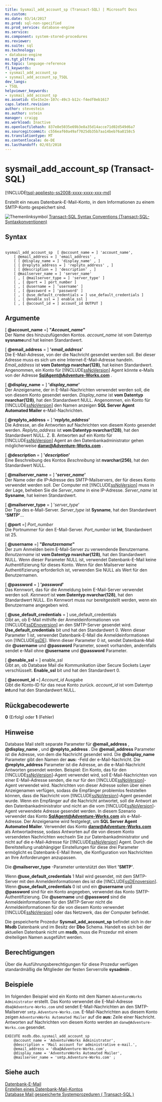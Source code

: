 ```yaml
---
title: Sysmail_add_account_sp (Transact-SQL) | Microsoft Docs
ms.custom: 
ms.date: 03/14/2017
ms.prod: sql-non-specified
ms.prod_service: database-engine
ms.service: 
ms.component: system-stored-procedures
ms.reviewer: 
ms.suite: sql
ms.technology:
- database-engine
ms.tgt_pltfrm: 
ms.topic: language-reference
f1_keywords:
- sysmail_add_account_sp
- sysmail_add_account_sp_TSQL
dev_langs:
- TSQL
helpviewer_keywords:
- sysmail_add_account_sp
ms.assetid: 65e15e2e-107c-49c3-b12c-f4edf0eb1617
caps.latest.revision: 
author: stevestein
ms.author: sstein
manager: craigg
ms.workload: Inactive
ms.openlocfilehash: 837e8e5035e69b3e8a35d14acce71d02d549d6a7
ms.sourcegitcommit: c556eaf60a49af7025db35b7aa14beb76a8158c5
ms.translationtype: MT
ms.contentlocale: de-DE
ms.lasthandoff: 02/03/2018
---
```

# <a name="sysmailaddaccountsp-transact-sql"></a>sysmail_add_account_sp (Transact-SQL)
[!INCLUDE[tsql-appliesto-ss2008-xxxx-xxxx-xxx-md](../../includes/tsql-appliesto-ss2008-xxxx-xxxx-xxx-md.md)]

  Erstellt ein neues Datenbank-E-Mail-Konto, in dem Informationen zu einem SMTP-Konto gespeichert sind.  
  
 ![Themenlinksymbol](../../database-engine/configure-windows/media/topic-link.gif "Topic link icon") [Transact-SQL Syntax Conventions (Transact-SQL-Syntaxkonventionen)](../../t-sql/language-elements/transact-sql-syntax-conventions-transact-sql.md)  
  
## <a name="syntax"></a>Syntax  
  
```  
  
sysmail_add_account_sp  [ @account_name = ] 'account_name',  
    [ @email_address = ] 'email_address' ,  
    [ [ @display_name = ] 'display_name' , ]  
    [ [ @replyto_address = ] 'replyto_address' , ]  
    [ [ @description = ] 'description' , ]  
    [ @mailserver_name = ] 'server_name'   
    [ , [ @mailserver_type = ] 'server_type' ]  
    [ , [ @port = ] port_number ]  
    [ , [ @username = ] 'username' ]  
    [ , [ @password = ] 'password' ]  
    [ , [ @use_default_credentials = ] use_default_credentials ]  
    [ , [ @enable_ssl = ] enable_ssl ]  
    [ , [ @account_id = ] account_id OUTPUT ]  
```  
  
## <a name="arguments"></a>Argumente  
 [  **@account_name**  =] **"***Account_name***"**  
 Der Name des hinzuzufügenden Kontos. *account_name* ist vom Datentyp **sysname**und hat keinen Standardwert.  
  
 [ **@email_address** = ] **'***email_address***'**  
 Die E-Mail-Adresse, von der die Nachricht gesendet werden soll. Bei dieser Adresse muss es sich um eine Internet-E-Mail-Adresse handeln. *Email_address* ist **vom Datentyp nvarchar(128)**, hat keinen Standardwert. Angenommen, ein Konto für [!INCLUDE[ssNoVersion](../../includes/ssnoversion-md.md)] Agent könnte e-Mails von der Adresse  **SqlAgent@Adventure-Works.com** .  
  
 [ **@display_name** = ] **'***display_name***'**  
 Der Anzeigename, der in E-Mail-Nachrichten verwendet werden soll, die von diesem Konto gesendet werden. *Display_name* ist **vom Datentyp nvarchar(128)**, hat den Standardwert NULL. Angenommen, ein Konto für [!INCLUDE[ssNoVersion](../../includes/ssnoversion-md.md)] den Namen anzeigen **SQL Server Agent Automated Mailer** e-Mail-Nachrichten.  
  
 [ **@replyto_address** = ] **'***replyto_address***'**  
 Die Adresse, an die Antworten auf Nachrichten von diesem Konto gesendet werden. *Replyto_address* ist **vom Datentyp nvarchar(128)**, hat den Standardwert NULL. Z. B. Antworten auf ein Konto für [!INCLUDE[ssNoVersion](../../includes/ssnoversion-md.md)] Agent an den Datenbankadministrator gehen möglicherweise  **danw@Adventure-Works.com** .  
  
 [ **@description** = ] **'***description***'**  
 Eine Beschreibung des Kontos *Beschreibung* ist **nvarchar(256)**, hat den Standardwert NULL.  
  
 [ **@mailserver_name** = ] **'***server_name***'**  
 Der Name oder die IP-Adresse des SMTP-Mailservers, der für dieses Konto verwendet werden soll. Der Computer mit [!INCLUDE[ssNoVersion](../../includes/ssnoversion-md.md)] muss in der Lage, beheben Sie die *Server_name* in eine IP-Adresse. *Server_name* ist **Sysname**, hat keinen Standardwert.  
  
 [ **@mailserver_type** = ] '*server_type*'  
 Der Typ des e-Mail-Server. *Server_type* ist **Sysname**, hat den Standardwert **'SMTP'**...  
  
 [  **@port**  =] *Port_number*  
 Die Portnummer für den E-Mail-Server. *Port_number* ist **Int**, Standardwert ist 25.  
  
 [  **@username**  =] **"***Benutzername***"**  
 Der zum Anmelden beim E-Mail-Server zu verwendende Benutzername. *Benutzername* ist **vom Datentyp nvarchar(128)**, hat den Standardwert NULL. Wenn dieser Parameter NULL ist, verwendet Datenbank-E-Mail keine Authentifizierung für dieses Konto. Wenn für den Mailserver keine Authentifizierung erforderlich ist, verwenden Sie NULL als Wert für den Benutzernamen.  
  
 [ **@password** = ] **'***password***'**  
 Das Kennwort, das für die Anmeldung beim E-Mail-Server verwendet werden soll. *Kennwort* ist **vom Datentyp nvarchar(128)**, hat den Standardwert NULL. Ein Kennwort muss nur bereitgestellt werden, wenn ein Benutzername angegeben wird.  
  
 [ **@use_default_credentials** = ] use_default_credentials  
 Gibt an, ob E-Mail mithilfe der Anmeldeinformationen von [!INCLUDE[ssDEnoversion](../../includes/ssdenoversion-md.md)] an den SMTP-Server gesendet wird. **Use_default_credentials** bit und hat den Standardwert 0. Wenn dieser Parameter 1 ist, verwendet Datenbank-E-Mail die Anmeldeinformationen von [!INCLUDE[ssDE](../../includes/ssde-md.md)]. Wenn dieser Parameter 0 ist, sendet Datenbank-Mail die  **@username**  und  **@password**  Parameter, soweit vorhanden, andernfalls sendet e-Mail ohne  **@username** und  **@password**  Parameter.  
  
 [ **@enable_ssl** = ] enable_ssl  
 Gibt an, ob Database Mail die Kommunikation über Secure Sockets Layer verschlüsselt. **Enable_ssl** bit und hat den Standardwert 0.  
  
 [  **@account_id**  =] *Account_id* Ausgabe  
 Gibt die Konto-ID für das neue Konto zurück. *account_id* ist vom Datentyp **int**und hat den Standardwert NULL.  
  
## <a name="return-code-values"></a>Rückgabecodewerte  
 **0** (Erfolg) oder **1** (Fehler)  
  
## <a name="remarks"></a>Hinweise  
 Database Mail stellt separate Parameter für  **@email_address** ,  **@display_name** , und  **@replyto_address** . Die  **@email_address**  Parameter ist die Adresse, von dem die Nachricht gesendet wird. Die  **@display_name**  Parameter gibt den Namen der **aus:** -Feld der e-Mail-Nachricht. Die  **@replyto_address**  Parameter ist die Adresse, an die e-Mail-Nachricht Antworten gesendet werden. Beispiel: Ein Konto, das für den [!INCLUDE[ssNoVersion](../../includes/ssnoversion-md.md)]-Agent verwendet wird, soll E-Mail-Nachrichten von einer E-Mail-Adresse senden, die nur für den [!INCLUDE[ssNoVersion](../../includes/ssnoversion-md.md)]-Agent verwendet wird. Nachrichten von dieser Adresse sollen über einen Anzeigenamen verfügen, sodass die Empfänger problemlos feststellen können, dass die Nachricht vom [!INCLUDE[ssNoVersion](../../includes/ssnoversion-md.md)]-Agent gesendet wurde. Wenn ein Empfänger auf die Nachricht antwortet, soll die Antwort an den Datenbankadministrator und nicht an die vom [!INCLUDE[ssNoVersion](../../includes/ssnoversion-md.md)]-Agent verwendete Adresse gesendet werden. In diesem Szenario verwendet das Konto  **SqlAgent@Adventure-Works.com**  als e-Mail-Adresse. Der Anzeigename wird festgelegt, um **SQL Server Agent Automated Mailer**. Verwendet das Konto  **danw@Adventure-Works.com**  als Antwortadresse, sodass Antworten auf die von diesem Konto versendeten Nachrichten wechseln Sie zur Datenbankadministrator und nicht auf die e-Mail-Adresse für [!INCLUDE[ssNoVersion](../../includes/ssnoversion-md.md)] Agent. Durch die Bereitstellung unabhängiger Einstellungen für diese drei Parameter ermöglicht es Datenbank-E-Mail Ihnen, die Konfiguration von Nachrichten an Ihre Anforderungen anzupassen.  
  
 Die  **@mailserver_type**  -Parameter unterstützt den Wert **'SMTP'**.  
  
 Wenn  **@use_default_credentials**  1 Mail wird gesendet, mit dem SMTP-Server mit den Anmeldeinformationen des ist die [!INCLUDE[ssDEnoversion](../../includes/ssdenoversion-md.md)]. Wenn  **@use_default_credentials**  0 ist und ein  **@username**  und  **@password**  sind für ein Konto angegeben, verwendet das Konto SMTP-Authentifizierung. Die  **@username**  und  **@password**  sind die Anmeldeinformationen für den SMTP-Server nicht die Anmeldeinformationen für die von diesem Konto verwendet [!INCLUDE[ssNoVersion](../../includes/ssnoversion-md.md)] oder das Netzwerk, das der Computer befindet.  
  
 Die gespeicherte Prozedur **Sysmail_add_account_sp** befindet sich in der **Msdb** Datenbank und im Besitz der **Dbo** Schema. Handelt es sich bei der aktuellen Datenbank nicht um **msdb**, muss die Prozedur mit einem dreiteiligen Namen ausgeführt werden.  
  
## <a name="permissions"></a>Berechtigungen  
 Über die Ausführungsberechtigungen für diese Prozedur verfügen standardmäßig die Mitglieder der festen Serverrolle **sysadmin** .  
  
## <a name="examples"></a>Beispiele  
 Im folgenden Beispiel wird ein Konto mit dem Namen `AdventureWorks Administrator` erstellt. Das Konto verwendet die E-Mail-Adresse `dba@Adventure-Works.com` und sendet E-Mail-Nachrichten an den SMTP-Mailserver `smtp.Adventure-Works.com`. E-Mail-Nachrichten aus diesem Konto zeigen `AdventureWorks Automated Mailer` auf die **aus:** Zeile einer Nachricht. Antworten auf Nachrichten von diesem Konto werden an `danw@Adventure-Works.com` gesendet.  
  
```  
EXECUTE msdb.dbo.sysmail_add_account_sp  
    @account_name = 'AdventureWorks Administrator',  
    @description = 'Mail account for administrative e-mail.',  
    @email_address = 'dba@Adventure-Works.com',  
    @display_name = 'AdventureWorks Automated Mailer',  
    @mailserver_name = 'smtp.Adventure-Works.com' ;  
```  
  
## <a name="see-also"></a>Siehe auch  
 [Datenbank-E-Mail](../../relational-databases/database-mail/database-mail.md)   
 [Erstellen eines Datenbank-Mail-Kontos](../../relational-databases/database-mail/create-a-database-mail-account.md)   
 [Database Mail gespeicherte Systemprozeduren &#40; Transact-SQL &#41;](../../relational-databases/system-stored-procedures/database-mail-stored-procedures-transact-sql.md)  
  
  
